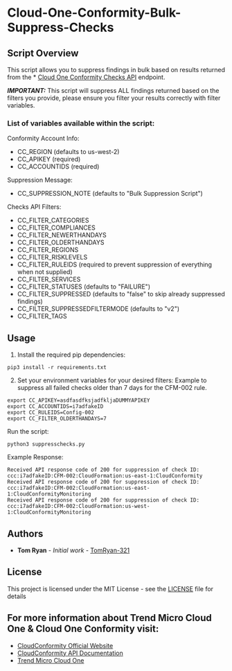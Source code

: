 # Cloud-One-Conformity-Bulk-Suppress-Checks
## Script Overview

This script allows you to suppress findings in bulk based on results returned from the * [Cloud One Conformity Checks API](https://github.com/cloudconformity/documentation-api/blob/master/Checks.md) endpoint.

***IMPORTANT:***
This script will suppress ALL findings returned based on the filters you provide, please ensure you filter your results correctly with filter variables.

### List of variables available within the script:
Conformity Account Info:
- CC_REGION (defaults to us-west-2)
- CC_APIKEY (required)
- CC_ACCOUNTIDS (required)

Suppression Message:
- CC_SUPPRESSION_NOTE (defaults to "Bulk Suppression Script")

Checks API Filters:
- CC_FILTER_CATEGORIES
- CC_FILTER_COMPLIANCES
- CC_FILTER_NEWERTHANDAYS
- CC_FILTER_OLDERTHANDAYS
- CC_FILTER_REGIONS
- CC_FILTER_RISKLEVELS
- CC_FILTER_RULEIDS (required to prevent suppression of everything when not supplied)
- CC_FILTER_SERVICES
- CC_FILTER_STATUSES (defaults to "FAILURE")
- CC_FILTER_SUPPRESSED (defaults to "false" to skip already suppressed findings)
- CC_FILTER_SUPPRESSEDFILTERMODE (defaults to "v2")
- CC_FILTER_TAGS 

## Usage

1. Install the required pip dependencies:
```
pip3 install -r requirements.txt
```
2. Set your environment variables for your desired filters:
Example to suppress all failed checks older than 7 days for the CFM-002 rule.
```
export CC_APIKEY=asdfasdfksjadfkljaDUMMYAPIKEY
export CC_ACCOUNTIDS=i7adfakeID
export CC_RULEIDS=Config-002
export CC_FILTER_OLDERTHANDAYS=7
```

Run the script:
```
python3 suppresschecks.py
```

Example Response:
```
Received API response code of 200 for suppression of check ID: ccc:i7adfakeID:CFM-002:CloudFormation:us-east-1:CloudConformity
Received API response code of 200 for suppression of check ID: ccc:i7adfakeID:CFM-002:CloudFormation:us-east-1:CloudConformityMonitoring
Received API response code of 200 for suppression of check ID: ccc:i7adfakeID:CFM-002:CloudFormation:us-west-1:CloudConformityMonitoring
```


## Authors

* **Tom Ryan** - *Initial work* - [TomRyan-321](https://github.com/TomRyan-321)

## License

This project is licensed under the MIT License - see the [LICENSE](LICENSE) file for details

## For more information about Trend Micro Cloud One & Cloud One Conformity visit:

* [CloudConformity Official Website](https://www.cloudconformity.com)
* [CloudConformity API Documentation](https://github.com/cloudconformity/documentation-api)
* [Trend Micro Cloud One](https://www.trendmicro.com/en_au/business/products/hybrid-cloud.html)
